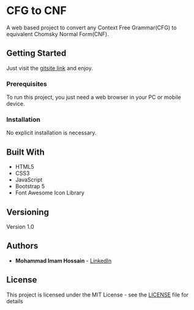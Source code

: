 # CFG to CNF

A web based project to convert any Context Free Grammar(CFG) to equivalent Chomsky Normal Form(CNF).

## Getting Started

Just visit the [gitsite link](https://devimam.github.io/cfgtocnf/) and enjoy.

### Prerequisites

To run this project, you just need a web browser in your PC or mobile device.

### Installation

No explicit installation is necessary.

## Built With

* HTML5
* CSS3
* JavaScript
* Bootstrap 5
* Font Awesome Icon Library

## Versioning

Version 1.0

## Authors

* **Mohammad Imam Hossain** - [LinkedIn](https://www.linkedin.com/in/mohammad-imam/)

## License

This project is licensed under the MIT License - see the [LICENSE](LICENSE) file for details
